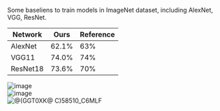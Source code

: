 Some baseliens to train models in ImageNet dataset, including AlexNet, VGG, ResNet.  


| Network  | Ours  | Reference |  
| -------- | ----- | --------- |  
| AlexNet  | 62.1% | 63%       | 
| VGG11    | 74.0% | 74%       |  
| ResNet18 | 73.6% | 70%       |  


![image](https://user-images.githubusercontent.com/53403225/156036453-d10cca45-aad3-42f8-866c-e2b753f0df31.png)  
![image](https://user-images.githubusercontent.com/53403225/156223561-6f96acbd-fe33-4b30-ade1-6905bf9ccbda.png)  
![@(GGT0XK@ C)58510_C6MLF](https://user-images.githubusercontent.com/53403225/156035890-5d6f6a1e-077a-4b73-8811-80e0e4773d8c.png)  

